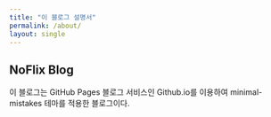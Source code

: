 ```yaml
---
title: "이 블로그 설명서"
permalink: /about/
layout: single
---
```


## NoFlix Blog

이 블로그는 GitHub Pages 블로그 서비스인 Github.io를 이용하여 
minimal-mistakes 테마를 적용한 블로그이다.
